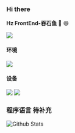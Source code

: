 ### Hi there   

**Hz FrontEnd-吞石鱼**   👋 😄

![](http://antzuhl.cn:4000/get/@tunshiyu.readme)


#### 环境
[![](https://img.shields.io/badge/OS-Arch%20Linux-33aadd?style=flat-square&logo=arch-linux&logoColor=ffffff)](https://www.archlinux.org/)
#### 设备
[![](https://img.shields.io/badge/macOS-Hackintosh-292e33?style=flat-square&logo=apple&logoColor=ffffff)](https://www.tonymacx86.com/)
[![](https://img.shields.io/badge/Honor-V30-f5010c?style=flat-square&logo=huawei&logoColor=ffffff)](https://www.apple.com/)

### 程序语言 待补充


![Github Stats](https://github-readme-stats.vercel.app/api?username=tunshiyu&show_icons=true)
